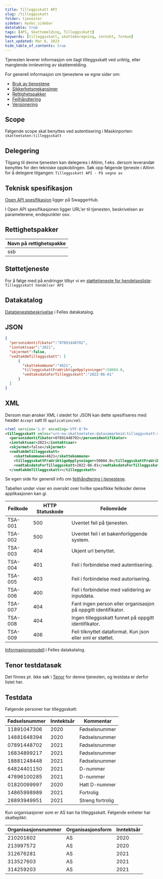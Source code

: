 ```yaml
---
title: Tilleggsskatt API
slug: /tilleggsskatt
folder: tjenester
sidebar: mydoc_sidebar
datatable: true
tags: [API, Skattemelding, Tilleggsskatt]
keywords: [tilleggsskatt, skatteberegning, inntekt, formue]
last_updated: Mar 6, 2023
hide_table_of_contents: true
---
```

<summary>Tjenesten leverer informasjon om ilagt tilleggsskatt ved uriktig, eller manglende innlevering av skattemelding.</summary>

<Tabs underline={true}>
<TabItem headerText="Om tjenesten" itemKey="itemKey-1" default>

For generell informasjon om tjenestene se egne sider om:
* [Bruk av tjenestene](../om/bruk.md)
* [Sikkerhetsmekansimer](../om/sikkerhet.md)
* [Rettighetspakker](../om/rettighetspakker.md) 
* [Feilhåndtering](../om/feil.md)
* [Versjonering](../om/versjoner.md)

## Scope
Følgende scope skal benyttes ved autentisering i Maskinporten: `skatteetaten:tilleggsskatt`

## Delegering
Tilgang til denne tjenesten kan delegeres i Altinn, f.eks. dersom leverandør benyttes for den tekniske oppkoblingen. Søk opp følgende tjeneste i Altinn for å delegere tilgangen: `Tilleggsskatt API - På vegne av`

## Teknisk spesifikasjon
[Open API spesifikasjon](https://app.swaggerhub.com/apis/Skatteetaten_Deling/tilleggsskatt-api/) ligger på SwaggerHub.

I Open API spesifikasjonen ligger URL'er til tjenesten, beskrivelsen av parameterene, endepunkter osv.

## Rettighetspakker
  
| Navn på rettighetspakke |	
|---|
| ssb |

## Støttetjeneste
For å følge med på endringer tilbyr vi en [støttetjeneste for hendelsesliste](./hendelser.md): `Tilleggsskatt hendelser API`
 
## Datakatalog
[Datatjenestebeskrivelse](https://data.norge.no/dataservices/3852cc8b-6dbf-3958-8543-33e81ed1fbfd) i Felles datakatalog.

</TabItem>
<TabItem headerText="Eksempler" itemKey="itemKey-2">

## JSON

```json
{
  "personidentifikator":"07891448702",
  "inntektsaar":"2021",
  "skjermet":false,
  "vedtakOmTilleggsskatt": [
      {
        "skattekommune":"4621",
        "tilleggsskattFraUriktigeOpplysninger":50004.0,
        "vedtaksdatoForTilleggsskatt":"2022-06-01"
      }
  ]
}
```

## XML

Dersom man ønsker XML i stedet for JSON kan dette spesifiseres med header `Accept` satt til `application/xml`:

```xml
<?xml version='1.0' encoding='UTF-8'?>
<tilleggsskatt xmlns="urn:no:skatteetaten:datasamarbeid:tilleggsskatt:v1">
  <personidentifikator>07891448702</personidentifikator>
  <inntektsaar>2021</inntektsaar>
  <skjermet>false</skjermet>
  <vedtakOmTilleggsskatt>
    <skattekommune>4621</skattekommune>
    <tilleggsskattFraUriktigeOpplysninger>50004.0</tilleggsskattFraUriktigeOpplysninger>
    <vedtaksdatoForTilleggsskatt>2022-06-01</vedtaksdatoForTilleggsskatt>
  </vedtakOmTilleggsskatt></tilleggsskatt>
```
</TabItem>
<TabItem headerText="Feilkoder" itemKey="itemKey-3">

Se egen side for generell info om [feilhåndtering i tjenestene](../om/feil.md).

Tabellen under viser en oversikt over hvilke spesifikke feilkoder denne applikasjonen kan gi. 

| Feilkode | HTTP Statuskode | Feilområde                                                     |
|----------|-----------------|----------------------------------------------------------------|
| TSA-001  | 500             | Uventet feil på tjenesten.                                     |
| TSA-002  | 500             | Uventet feil i et bakenforliggende system.                     |
| TSA-003  | 404             | Ukjent url benyttet.                                           |
| TSA-004  | 401             | Feil i forbindelse med autentisering.                          |
| TSA-005  | 403             | Feil i forbindelse med autorisering.                           |
| TSA-006  | 400             | Feil i forbindelse med validering av inputdata.                |
| TSA-007  | 404             | Fant ingen person eller organisasjon på oppgitt identifikator. |
| TSA-008  | 404             | Ingen tilleggsskatt funnet på oppgitt identifikator.           |
| TSA-009  | 406             | Feil tilknyttet dataformat. Kun json eller xml er støttet.     |

</TabItem>
<TabItem headerText="Informasjonsmodell" itemKey="itemKey-4">

[Informasjonsmodell](https://data.norge.no/informationmodels/aee5a3bb-94e1-35d8-91d5-a528119d004a) i Felles datakatalog.

</TabItem>
<TabItem headerText="Test" itemKey="itemKey-5">

## Tenor testdatasøk
Det finnes pt. ikke søk i [Tenor](../test/tenor.md) for denne tjenesten, og testdata er derfor listet her.

## Testdata
Følgende personer har tilleggsskatt:

| Fødselsnummer | Inntektsår | Kommentar |
|---|---|---|
| 11891047306 | 2020 | Fødselsnummer |
| 14881648394 | 2020 | Fødselsnummer |
| 07891448702 | 2021 | Fødselsnummer |
| 16834899217 | 2021 | Fødselsnummer |
| 18881248448 | 2021 | Fødselsnummer |
| 64824401150 | 2021 | D-nummer |
| 47896100285 | 2021 | D-nummer |
| 01820099997 | 2020 | Hatt D-nummer |
| 14865998989 | 2021 | Fortrolig |
| 28893949951 | 2021 | Streng fortrolig |

Kun organisasjoner som er AS kan ha tilleggsskatt. Følgende enheter har skatteplikt:

| Organisasjonsnummer | Organisasjonsform | Inntektsår |
|---|---|---|
| 210201602 | AS | 2020 |
| 213997572 | AS | 2020 |
| 312676281 | AS | 2021 |
| 313527603 | AS | 2021 |
| 314259203 | AS | 2021 |
  
</TabItem>
</Tabs>
